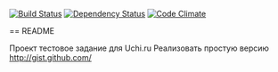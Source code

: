 [![Build Status](https://travis-ci.org/seliverstov-maxim/uchi-ru-rails.svg?branch=master)](https://travis-ci.org/seliverstov-maxim/uchi-ru-rails)
[![Dependency Status](https://gemnasium.com/seliverstov-maxim/uchi-ru-rails.svg)](https://gemnasium.com/seliverstov-maxim/uchi-ru-rails)
[![Code Climate](https://codeclimate.com/github/seliverstov-maxim/uchi-ru-rails/badges/gpa.svg)](https://codeclimate.com/github/seliverstov-maxim/uchi-ru-rails)

== README

Проект тестовое задание для Uchi.ru
Реализовать простую версию http://gist.github.com/
